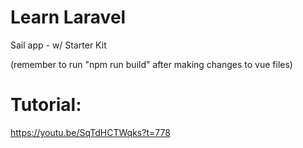 # Learn Laravel 
Sail app - w/ Starter Kit

(remember to run "npm run build" after making changes to vue files)

# Tutorial:
https://youtu.be/SqTdHCTWqks?t=778